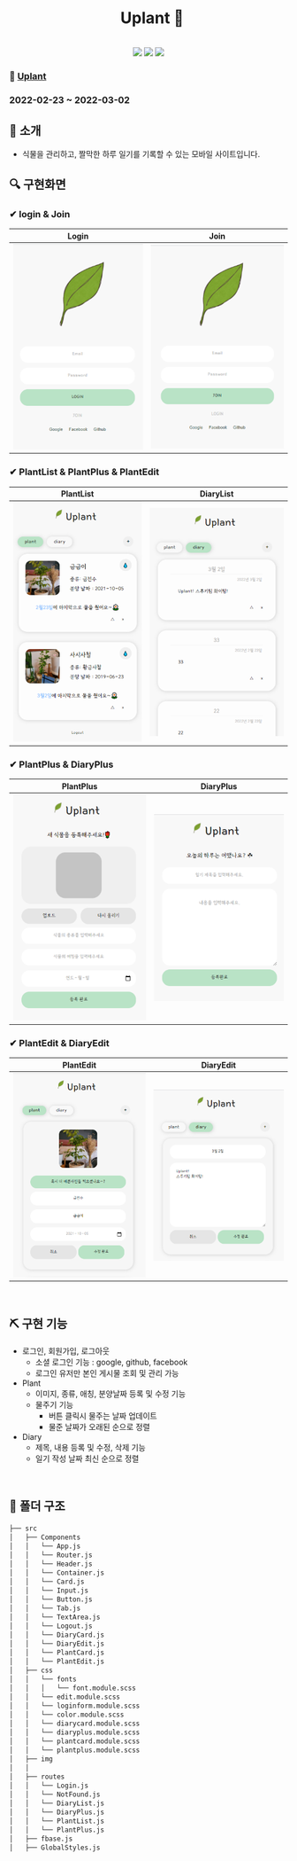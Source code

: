 <h1 align="center">&nbsp;&nbsp;Uplant 🌿</h1>
<div align="center">
    <br />
    <img src="https://img.shields.io/badge/react-61DAFB?style=flat-square&logo=react&logoColor=black"/>
    <img src="https://img.shields.io/badge/Scss-green?style=flat-square&logo=Sass&logoColor=CC6699"/>
    <img src="https://img.shields.io/badge/firebase-FFCA28?style=flat-square&logo=firebase&logoColor=white"/>
    
</div>

### 👀 [Uplant](https://abcabcp.github.io/uplant/)

### 2022-02-23 ~ 2022-03-02

## 📢 소개
- 식물을 관리하고, 짤막한 하루 일기를 기록할 수 있는 모바일 사이트입니다.

## 🔍 구현화면
### ✔ login & Join
|Login|Join|
|----|----|
|<img src="img/login.png"/>|<img src="img/join.png"/>

### ✔ PlantList & PlantPlus & PlantEdit
|PlantList|DiaryList|
|---|---|
|<img src="img/plant.png"/>|<img src="img/diary.png"/>|


### ✔ PlantPlus & DiaryPlus
|PlantPlus|DiaryPlus|
|---|---|
|<img src="img/plantplus.png"/>|<img src="img/diaryplus.png"/>|


### ✔ PlantEdit & DiaryEdit
|PlantEdit|DiaryEdit|
|---|---|
|<img src="img/plantedit.png"/>|<img src="img/diaryedit.png"/>|


<br />

## ⛏ 구현 기능
- 로그인, 회원가입, 로그아웃
  - 소셜 로그인 기능 : google, github, facebook
  - 로그인 유저만 본인 게시물 조회 및 관리 가능
- Plant
  - 이미지, 종류, 애칭, 분양날짜 등록 및 수정 기능
  - 물주기 기능
    - 버튼 클릭시 물주는 날짜 업데이트
    - 물준 날짜가 오래된 순으로 정렬
- Diary
  - 제목, 내용 등록 및 수정, 삭제 기능
  - 일기 작성 날짜 최신 순으로 정렬
  
<br />


## 📁 폴더 구조

```
├──	src	
│	├── Components
│	│   └── App.js
│	│   └── Router.js
│	│   └── Header.js
│	│   └── Container.js
│	│   └── Card.js
│	│   └── Input.js
│	│   └── Button.js
│	│   └── Tab.js
│	│   └── TextArea.js
│	│   └── Logout.js
│	│   └── DiaryCard.js
│	│   └── DiaryEdit.js
│	│   └── PlantCard.js
│	│   └── PlantEdit.js
│	├── css
│	│   └── fonts
│	│	│   └── font.module.scss
│	│   └── edit.module.scss
│	│   └── loginform.module.scss
│	│   └── color.module.scss
│	│   └── diarycard.module.scss
│	│   └── diaryplus.module.scss
│	│   └── plantcard.module.scss
│	│   └── plantplus.module.scss
│	├── img
│	│ 
│	├── routes
│	│   └── Login.js
│	│   └── NotFound.js
│	│   └── DiaryList.js
│	│   └── DiaryPlus.js
│	│   └── PlantList.js
│	│   └── PlantPlus.js
│	├── fbase.js
│	├── GlobalStyles.js

```
